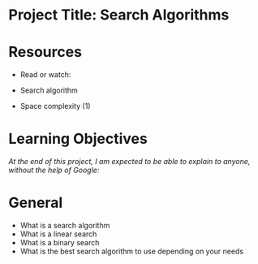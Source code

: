 # Project Title: Search Algorithms
# Resources
- Read or watch:

- Search algorithm
- Space complexity (1)
# Learning Objectives
*At the end of this project, I am expected to be able to explain to anyone, without the help of Google:*

# General
- What is a search algorithm
- What is a linear search
- What is a binary search
- What is the best search algorithm to use depending on your needs
